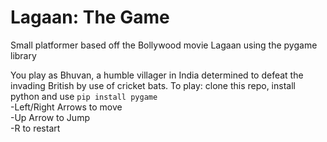 # Lagaan: The Game
Small platformer based off the Bollywood movie Lagaan using the pygame library

You play as Bhuvan, a humble villager in India determined to defeat the invading British by use of cricket bats.
To play: clone this repo, install python and use `pip install pygame`
</br>
-Left/Right Arrows to move</br>
-Up Arrow to Jump</br>
-R to restart
